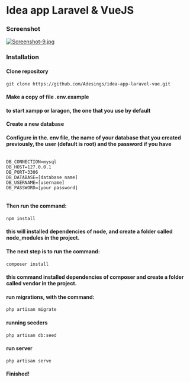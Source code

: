 # Idea app Laravel & VueJS

### Screenshot

[![Screenshot-9.jpg](https://i.postimg.cc/C1vVrn1N/Screenshot-9.jpg)](https://postimg.cc/5YFG608Y)

### Installation 

#### Clone repository 

`git clone https://github.com/Adesings/idea-app-laravel-vue.git`
			
#### Make a copy of file .env.example 

#### to start xampp or laragon, the one that you use by default

#### Create a new database

#### Configure in the. env file, the name of your database that you created previously, the user (default is root) and the password if you have

```
		
DB_CONNECTION=mysql
DB_HOST=127.0.0.1
DB_PORT=3306
DB_DATABASE=[database name]
DB_USERNAME=[username]
DB_PASSWORD=[your password]
		
```

#### Then run the command: 

`npm install` 

#### this will installed dependencies of node, and create a folder called node_modules in the project.

#### The next step is to run the command: 

`composer install`

#### this command installed dependencies of composer and create a folder called vendor in the project.

#### run migrations, with the command:

`php artisan migrate`

#### running seeders 

`php artisan db:seed`

#### run server

`php artisan serve`

#### Finished!
